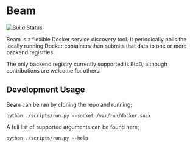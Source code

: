 Beam
====================

[![Build Status](https://travis-ci.org/jacentio/beam.svg?branch=master)](https://travis-ci.org/jacentio/beam)

Beam is a flexible Docker service discovery tool. It periodically polls the locally running Docker containers then submits that data to one or more backend registries. 

The only backend registry currently supported is EtcD, although contributions are welcome for others.

## Development Usage ##

Beam can be ran by cloning the repo and running;

`python ./scripts/run.py --socket /var/run/docker.sock`

A full list of supported arguments can be found here;

`python ./scripts/run.py --help`
